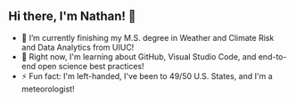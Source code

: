 ## Hi there, I'm Nathan! 👋

- 🔭 I’m currently finishing my M.S. degree in Weather and Climate Risk and Data Analytics from UIUC!
- 🌱 Right now, I'm learning about GitHub, Visual Studio Code, and end-to-end open science best practices! 
- ⚡ Fun fact: I'm left-handed, I've been to 49/50 U.S. States, and I'm a meteorologist!
